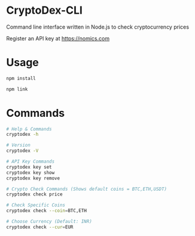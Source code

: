# CryptoDex-CLI
Command line interface written in Node.js to check cryptocurrency prices

Register an API key at https://nomics.com

# Usage
```sh
npm install

npm link
```

# Commands

```sh
# Help & Commands
cryptodex -h

# Version
cryptodex -V

# API Key Commands
cryptodex key set
cryptodex key show
cryptodex key remove

# Crypto Check Commands (Shows default coins = BTC,ETH,USDT)
cryptodex check price

# Check Specific Coins
cryptodex check --coin=BTC,ETH

# Choose Currency (Default: INR)
cryptodex check --cur=EUR
```

